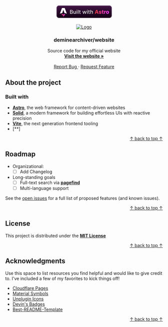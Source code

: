 <a name="readme-top"></a>

<div align="center">
  <img
    src=".github/images/badges/built-with/astro/compact_vector.svg"
    height="40">
</div>

<br />
<div align="center">
  <a href="https://github.com/deminearchiver/website">
    <img src="images/logo.png" alt="Logo" width="80" height="80">
  </a>
  <h3>deminearchiver/website</h3>
  <p>
    <span>Source code for my official website</span>
    <br />
    <a href="https://deminearchiver.pages.dev">
      <strong>Visit the website »</strong>
    </a>
    <br />
    <br />
    <a href="https://github.com/deminearchiver/website/issues/new">
      Report Bug
    </a>
    ·
    <a href="https://github.com/deminearchiver/website/issues/new">
      Request Feature
    </a>
  </p>
</div>

## About the project

### Built with

- [**Astro**](https://astro.build/), the web framework for content-driven websites
- [**Solid**](https://solidjs.com/), a modern framework for building effortless UIs with reactive precision
- [**Vite**](https://vitejs.dev/), the next generation frontend tooling
- [**]

<p align="right"><a href="#readme-top">↑ back to top ↑</a></p>



## Roadmap
- Organizational:
  - [ ] Add Changelog
- Long-standing goals
  - [ ] Full-text search via [**pagefind**](https://pagefind.app/)
  - [ ] Multi-language support

See the [open issues](https://github.com/deminearchiver/website/issues) for a full list of proposed features (and known issues).

<p align="right"><a href="#readme-top">↑ back to top ↑</a></p>



## License

This project is distributed under the [**MIT License**](LICENSE)

<p align="right"><a href="#readme-top">↑ back to top ↑</a></p>

## Acknowledgments

Use this space to list resources you find helpful and would like to give credit to. I've included a few of my favorites to kick things off!

* [Cloudflare Pages](https://pages.cloudflare.com/)
* [Material Symbols](https://fonts.google.com/icons/)
* [Unplugin Icons](https://react-icons.github.io/react-icons/search/)
* [Devin's Badges](https://github.com/intergrav/devins-badges/)
* [Best-README-Template](https://github.com/othneildrew/Best-README-Template)

<p align="right"><a href="#readme-top">↑ back to top ↑</a></p>
